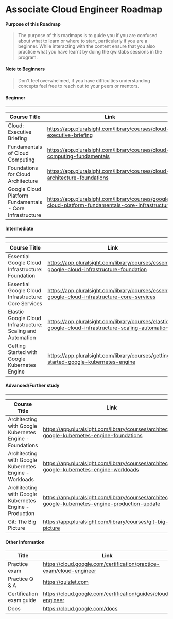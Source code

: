 # Associate Cloud Engineer Roadmap


#### Purpose of this Roadmap

> The purpose of this roadmaps is to guide you if you are confused about what to learn or where to start, particularly if you are a beginner. While interacting with the content ensure that you also practice what you have learnt by doing the qwiklabs sessions in the program.

#### Note to Beginners

> Don't feel overwhelmed, if you have difficulties understanding concepts feel free to reach out to your peers or mentors. 

#### Beginner 
***
| Course Title    | Link        | Author          |
|-----------------|--------------------------------------------------------------------------|-----------------|
| Cloud: Executive Briefing                                | https://app.pluralsight.com/library/courses/cloud-executive-briefing                               | Simon Allardice |
| Fundamentals of Cloud Computing                          | https://app.pluralsight.com/library/courses/cloud-computing-fundamentals                           | David Davis     |
| Foundations for Cloud Architecture                       | https://app.pluralsight.com/library/courses/cloud-architecture-foundations                         | James Bannan    |
| Google Cloud Platform Fundamentals - Core Infrastructure | https://app.pluralsight.com/library/courses/google-cloud-platform-fundamentals-core-infrastructure | Google Cloud    |

#### Intermediate
***
| Course Title    | Link        | Author          |
|-----------------|--------------------------------------------------------------------------|-----------------|
| Essential Google Cloud Infrastructure: Foundation           | https://app.pluralsight.com/library/courses/essential-google-cloud-infrastructure-foundation       | Google Cloud |
| Essential Google Cloud Infrastructure: Core Services        | https://app.pluralsight.com/library/courses/essential-google-cloud-infrastructure-core-services    | Google Cloud |
| Elastic Google Cloud Infrastructure: Scaling and Automation | https://app.pluralsight.com/library/courses/elastic-google-cloud-infrastructure-scaling-automation | Google Cloud |
| Getting Started with Google Kubernetes Engine               | https://app.pluralsight.com/library/courses/getting-started-google-kubernetes-engine               | Google Cloud |

#### Advanced/Further study
***
| Course Title    | Link        | Author          |
|-----------------|--------------------------------------------------------------------------|-----------------|
| Architecting with Google Kubernetes Engine - Foundations | https://app.pluralsight.com/library/courses/architecting-google-kubernetes-engine-foundations       | Google Cloud   |
| Architecting with Google Kubernetes Engine - Workloads   | https://app.pluralsight.com/library/courses/architecting-google-kubernetes-engine-workloads         | Google Cloud   |
| Architecting with Google Kubernetes Engine - Production  | https://app.pluralsight.com/library/courses/architecting-google-kubernetes-engine-production-update | Google Cloud   |
| Git: The Big Picture                                     | https://app.pluralsight.com/library/courses/git-big-picture                                         | Paolo Perrotta |
#### Other Information
| Title                    | Link                                                                |
|--------------------------|---------------------------------------------------------------------|
| Practice exam            | https://cloud.google.com/certification/practice-exam/cloud-engineer |
| Practice Q & A           | https://quizlet.com                                                 |
| Certification exam guide | https://cloud.google.com/certification/guides/cloud-engineer        |
| Docs                     | https://cloud.google.com/docs                                       |